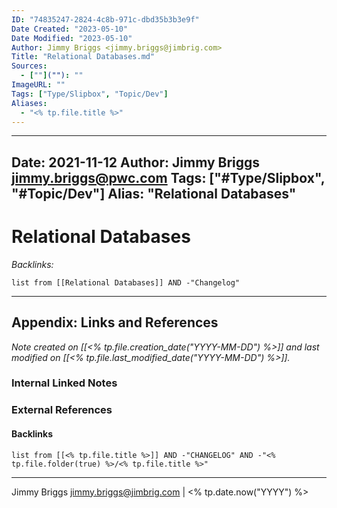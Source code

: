 ```yaml
---
ID: "74835247-2824-4c8b-971c-dbd35b3b3e9f"
Date Created: "2023-05-10"
Date Modified: "2023-05-10"
Author: Jimmy Briggs <jimmy.briggs@jimbrig.com>
Title: "Relational Databases.md"
Sources: 
  - [""](""): ""
ImageURL: ""
Tags: ["Type/Slipbox", "Topic/Dev"]
Aliases:
  - "<% tp.file.title %>"
---
```


---
Date: 2021-11-12
Author: Jimmy Briggs <jimmy.briggs@pwc.com>
Tags: ["#Type/Slipbox", "#Topic/Dev"]
Alias: "Relational Databases"
---

# Relational Databases

*Backlinks:*

```dataview
list from [[Relational Databases]] AND -"Changelog"
```

***

## Appendix: Links and References

*Note created on [[<% tp.file.creation_date("YYYY-MM-DD") %>]] and last modified on [[<% tp.file.last_modified_date("YYYY-MM-DD") %>]].*

### Internal Linked Notes

### External References

#### Backlinks

```dataview
list from [[<% tp.file.title %>]] AND -"CHANGELOG" AND -"<% tp.file.folder(true) %>/<% tp.file.title %>"
```


***

Jimmy Briggs <jimmy.briggs@jimbrig.com> | <% tp.date.now("YYYY") %>